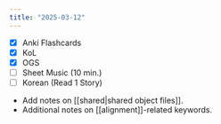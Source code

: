 ```yaml
---
title: "2025-03-12"
---
```


- [x] Anki Flashcards
- [x] KoL
- [x] OGS
- [ ] Sheet Music (10 min.)
- [ ] Korean (Read 1 Story)

* Add notes on [[shared|shared object files]].
* Additional notes on [[alignment]]-related keywords.